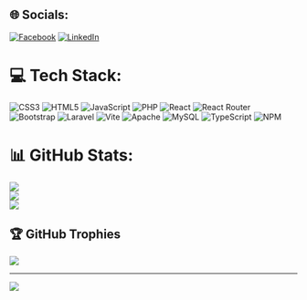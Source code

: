 
## 🌐 Socials:
[![Facebook](https://img.shields.io/badge/Facebook-%231877F2.svg?logo=Facebook&logoColor=white)](https://facebook.com/hussainali.khoso) [![LinkedIn](https://img.shields.io/badge/LinkedIn-%230077B5.svg?logo=linkedin&logoColor=white)](https://linkedin.com/in/hussain-ali-khoso-46246118a) 

# 💻 Tech Stack:
![CSS3](https://img.shields.io/badge/css3-%231572B6.svg?style=for-the-badge&logo=css3&logoColor=white) ![HTML5](https://img.shields.io/badge/html5-%23E34F26.svg?style=for-the-badge&logo=html5&logoColor=white) ![JavaScript](https://img.shields.io/badge/javascript-%23323330.svg?style=for-the-badge&logo=javascript&logoColor=%23F7DF1E) ![PHP](https://img.shields.io/badge/php-%23777BB4.svg?style=for-the-badge&logo=php&logoColor=white) ![React](https://img.shields.io/badge/react-%2320232a.svg?style=for-the-badge&logo=react&logoColor=%2361DAFB) ![React Router](https://img.shields.io/badge/React_Router-CA4245?style=for-the-badge&logo=react-router&logoColor=white) ![Bootstrap](https://img.shields.io/badge/bootstrap-%238511FA.svg?style=for-the-badge&logo=bootstrap&logoColor=white) ![Laravel](https://img.shields.io/badge/laravel-%23FF2D20.svg?style=for-the-badge&logo=laravel&logoColor=white) ![Vite](https://img.shields.io/badge/vite-%23646CFF.svg?style=for-the-badge&logo=vite&logoColor=white) ![Apache](https://img.shields.io/badge/apache-%23D42029.svg?style=for-the-badge&logo=apache&logoColor=white) ![MySQL](https://img.shields.io/badge/mysql-%2300000f.svg?style=for-the-badge&logo=mysql&logoColor=white) ![TypeScript](https://img.shields.io/badge/typescript-%23007ACC.svg?style=for-the-badge&logo=typescript&logoColor=white) ![NPM](https://img.shields.io/badge/NPM-%23CB3837.svg?style=for-the-badge&logo=npm&logoColor=white)
# 📊 GitHub Stats:
![](https://github-readme-stats.vercel.app/api?username=hussainkhoso&theme=dark&hide_border=false&include_all_commits=true&count_private=true)<br/>
![](https://github-readme-streak-stats.herokuapp.com/?user=hussainkhoso&theme=dark&hide_border=false)<br/>
![](https://github-readme-stats.vercel.app/api/top-langs/?username=hussainkhoso&theme=dark&hide_border=false&include_all_commits=true&count_private=true&layout=compact)

## 🏆 GitHub Trophies
![](https://github-profile-trophy.vercel.app/?username=hussainkhoso&theme=tokyonight&no-frame=false&no-bg=true&margin-w=4)

---
[![](https://visitcount.itsvg.in/api?id=hussainkhoso&icon=0&color=0)](https://visitcount.itsvg.in)

<!-- Proudly created with GPRM ( https://gprm.itsvg.in ) -->
